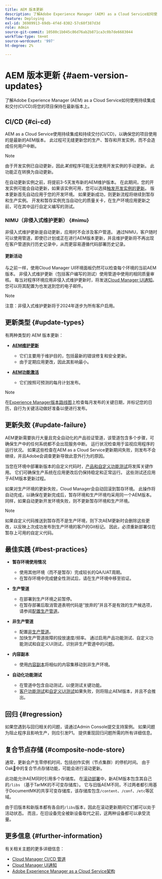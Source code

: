 ```yaml
---
title: AEM 版本更新
description: 了解Adobe Experience Manager (AEM) as a Cloud Service如何使用持续集成和交付(CI/CD)将您的项目保持在最新版本上。
feature: Deploying
exl-id: 36989913-69db-4f4d-8302-57c60f387d3d
role: Admin
source-git-commit: 10580c1b045c86d76ab2b871ca3c0b7de6683044
workflow-type: tm+mt
source-wordcount: '997'
ht-degree: 2%

---
```



# AEM 版本更新 {#aem-version-updates}

了解Adobe Experience Manager (AEM) as a Cloud Service如何使用持续集成和交付(CI/CD)将您的项目保持在最新版本上。

## CI/CD {#ci-cd}

AEM as a Cloud Service使用持续集成和持续交付(CI/CD)，以确保您的项目使用的是最新的AEM版本。 此过程可无缝更新您的生产、暂存和开发实例，而不会造成任何用户中断。

>[!NOTE]
> 由于开发实例已自动更新，因此&#x200B;_某些_&#x200B;程序可能无法使用开发实例的手动更新。 此功能正在转换为自动更新。

在自动更新实例之前，将提前3-5天发布新的AEM维护版本。 在此期间，您的开发实例可能会自动更新，如果该实例可用，您可以选择[触发开发实例的更新](/help/implementing/cloud-manager/manage-environments.md#updating-dev-environment)。 版本更新首先自动应用于您的开发环境。 如果更新成功，则更新流程将继续到暂存和生产实例。 开发和暂存实例充当自动化的质量关卡，在生产环境应用更新之前，可在其中运行自定义编写的测试。

### NIMU（非侵入式维护更新） {#nimu}

非侵入式维护更新是自动更新，应用时不会涉及客户管道。
通过NIMU，客户随时可以使用管道，即使已计划或正在进行AEM版本更新，并且维护更新将不再出现在客户管道执行历史记录中，从而更容易遵循代码部署历史记录。

#### 更新活动

与之前一样，使用Cloud Manager UI环境面板仍然可以检查每个环境的当前AEM版本。 非侵入式维护更新（包括客户编写的测试）使用管道中使用的相同质量审核。
每当对程序环境应用非侵入式维护更新时，将发送[Cloud Manager UI通知](/help/implementing/cloud-manager/notifications.md)。 您可以将其配置为也发送到您的电子邮件。

>[!NOTE]
>
> 注意：非侵入式维护更新将于2024年逐步为所有客户启用。


## 更新类型 {#update-types}

有两种类型的 AEM 版本更新：

* [**AEM维护更新**](/help/release-notes/maintenance/latest.md)

   * 它们主要用于维护目的，包括最新的错误修复和安全更新。
   * 由于定期应用更改，因此其影响最小。

* [**AEM功能激活**](/help/release-notes/release-notes-cloud/release-notes-current.md)

   * 它们按照可预测的每月计划发布。

>[!NOTE]
>
> 在[Experience Manager版本路线图](https://experienceleague.adobe.com/docs/experience-manager-release-information/aem-release-updates/update-releases-roadmap.html#aem-as-cloud-service)上检查每月发布的关键日期，并标记您的日历，自行为关键活动做好准备以便进行发布。

## 更新失败 {#update-failure}

AEM更新需要执行大量且完全自动化的产品验证管道，该管道包含多个步骤，可确保生产中的任何系统都不会出现服务中断。 运行状况检查用于监视应用程序的运行状况。 如果这些检查在AEM as a Cloud Service更新期间失败，则发布不会继续，并且Adobe会调查更新导致此意外行为的原因。

当您在环境中部署新版本的自定义代码时，[产品和自定义功能测试](/help/implementing/cloud-manager/overview-test-results.md#functional-testing)将发挥关键作用。 它们可确保生产系统在应用更改后仍保持稳定和正常运行。 这些测试还应用于AEM版本更新过程。

如果对生产环境的更新失败，Cloud Manager会自动回滚到暂存环境。 此操作将自动完成，以确保在更新完成后，暂存环境和生产环境均采用同一个AEM版本。
同样，如果自动更新开发环境失败，则不更新暂存环境和生产环境。

>[!NOTE]
>
>如果自定义代码推送到暂存而不是生产环境，则下次AEM更新时会删除这些更改，以反映上次成功发布到生产环境的客户的Git标记。 因此，必须重新部署仅在暂存上可用的自定义代码。

## 最佳实践 {#best-practices}

* **暂存环境使用情况**
   * 使用其他环境（而不是暂存）完成较长的QA/UAT周期。
   * 在暂存环境中完成健全性测试后，请在生产环境中移至验证。

* **生产管道**
   * 在部署到生产环境之前暂停。
   * 在暂存部署后取消管道表明代码是“放弃的”并且不是有效的生产候选项，请参阅[配置生产管道](/help/implementing/cloud-manager/configuring-pipelines/configuring-production-pipelines.md)。

* **非生产管道**
   * 配置[非生产管道](/help/implementing/cloud-manager/configuring-pipelines/configuring-non-production-pipelines.md#full-stack-code)。
   * 加快生产管道故障的投放速度/频率。 通过启用产品功能测试、自定义功能测试和自定义UI测试，识别非生产管道中的问题。

* **内容副本**
   * 使用[内容副本](/help/implementing/developing/tools/content-copy.md)将相似的内容集移动到非生产环境。

* **自动化功能测试**
   * 在管道中包含自动测试，以便测试关键功能。
   * [客户功能测试](/help/implementing/cloud-manager/functional-testing.md#custom-functional-testing)和[自定义UI测试](/help/implementing/cloud-manager/functional-testing.md#custom-ui-testing)如果失败，则将阻止AEM版本，并且不会推出。

## 回归 {#regression}

如果您遇到与回归相关的问题，请通过Admin Console提交支持案例。 如果问题为阻止程序且影响生产，则应引发P1。 提供重现回归问题所需的所有详细信息。

## 复合节点存储 {#composite-node-store}

通常，更新会产生零停机时间，包括创作实例（节点集群）的停机时间。 由于Oak[&#128279;](https://jackrabbit.apache.org/oak/docs/nodestore/compositens.html)中的复合节点存储功能，可能会进行滚动更新。

此功能允许AEM同时引用多个存储库。 在[滚动部署](/help/implementing/deploying/overview.md#how-rolling-deployments-work)中，新AEM版本包含其自己的`/libs` （基于TarMK的不可变存储库）。 它与旧版AEM不同，不过两者都引用基于DocumentMK的共享可变存储库，该存储库包含`/content`、`/conf`、`/etc`等区域。

由于旧版本和新版本都有各自的`/libs`版本，因此在滚动更新期间它们都可以处于活动状态。 而且，在旧设备完全被新设备取代之前，这两种设备都可以承受流量。

## 更多信息 {#further-information}

有关相关主题的更多详细信息：

* [Cloud Manager CI/CD 管道](/help/implementing/cloud-manager/configuring-pipelines/introduction-ci-cd-pipelines.md)
* [Cloud Manager UI通知](/help/implementing/cloud-manager/notifications.md)
* [Adobe Experience Manager as a Cloud Service架构](/help/overview/architecture.md)
